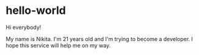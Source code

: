 # hello-world

Hi everybody!

My name is Nikita. I'm 21 years old and I'm trying to become a developer.
I hope this service will help me on my way.
